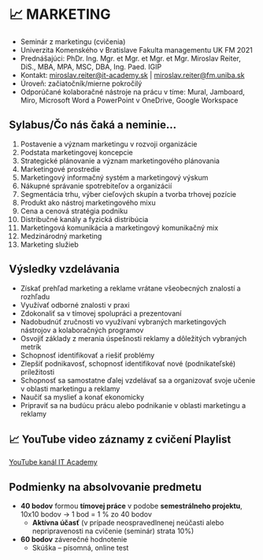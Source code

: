 # 📈 MARKETING

* Seminár z marketingu (cvičenia)
* Univerzita Komenského v Bratislave Fakulta managementu UK FM 2021
* Prednášajúci: PhDr. Ing. Mgr. et Mgr. et Mgr. et Mgr. Miroslav Reiter, DiS., MBA, MPA, MSC, DBA, Ing. Paed. IGIP 
* Kontakt: miroslav.reiter@it-academy.sk | miroslav.reiter@fm.uniba.sk 
* Úroveň: začiatočník/mierne pokročilý
* Odporúčané kolaboračné nástroje na prácu v tíme: Mural, Jamboard, Miro, Microsoft Word a PowerPoint v OneDrive, Google Workspace

## Sylabus/Čo nás čaká a neminie...

1. Postavenie a význam marketingu v rozvoji organizácie
1. Podstata marketingovej koncepcie
1. Strategické plánovanie a význam marketingového plánovania
1. Marketingové prostredie
1. Marketingový informačný systém a marketingový výskum
1. Nákupné správanie spotrebiteľov a organizácií
1. Segmentácia trhu, výber cieľových skupín a tvorba trhovej pozície
1. Produkt ako nástroj marketingového mixu
1. Cena a cenová stratégia podniku
1. Distribučné kanály a fyzická distribúcia
1. Marketingová komunikácia a marketingový komunikačný mix
1. Medzinárodný marketing
1. Marketing služieb

## Výsledky vzdelávania
* Získať prehľad marketing a reklame vrátane všeobecných znalostí a rozhľadu
* Využívať odborné znalosti v praxi
* Zdokonaliť sa v tímovej spolupráci a prezentovaní
* Nadobudnúť zručnosti vo využívaní vybraných marketingových nástrojov a kolaboračných programov
* Osvojiť základy z merania úspešnosti reklamy a dôležitých vybraných metrík
* Schopnosť identifikovať a riešiť problémy
* Zlepšiť podnikavosť, schopnosť identifikovať nové (podnikateľské) príležitosti
* Schopnosť sa samostatne ďalej vzdelávať sa a organizovať svoje učenie v oblasti marketingu a reklamy
* Naučiť sa myslieť a konať ekonomicky
* Pripraviť sa na budúcu prácu alebo podnikanie v oblasti marketingu a reklamy

## 📈 YouTube video záznamy z cvičení Playlist
[YouTube kanál IT Academy](https://www.youtube.com/playlist?list=PLIu_ZdHo7Pk-2RvvI9vcafGTCj_VylD0S)

## Podmienky na absolvovanie predmetu
* **40 bodov** formou **tímovej práce** v podobe **semestrálneho projektu**, 10x10 bodov -> 1 bod = 1 % zo 40 bodov
  * **Aktívna účasť** (v prípade neospravedlnenej neúčasti alebo nepripravenosti na cvičenie (seminár) strata 10%)
* **60 bodov** záverečné hodnotenie
  *  Skúška – písomná, online test 
